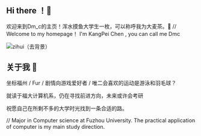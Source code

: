 ## Hi there ！👋
欢迎来到Dm_c的主页！浑水摸鱼大学生一枚，可以称呼我为大麦茶。🌱
 // Welcome to my homepage！ I'm KangPei Chen , you can call me Dmc

![zihui（去背景）](https://github.com/user-attachments/assets/94dfaeed-6c3f-48dd-a36d-b8a4b4c77de4)

## 关于我 💬
坐标福州 / Fur / 剧情向游戏爱好者 / 唯二会喜欢的运动是游泳和羽毛球？

就读于福大计算机系，仍在寻找前进方向，未来或许会考研

祝愿自己在所剩不多的大学时光找到一条合适的路。

// Major in Computer science at Fuzhou University.  The practical application of computer is my main study direction.
<!--
**Dmc-fur/Dmc-fur** is a ✨ _special_ ✨ repository because its `README.md` (this file) appears on your GitHub profile.

Here are some ideas to get you started:

- 🔭 I’m currently working on ...blabla
- 🌱 I’m currently learning ...
- 👯 I’m looking to collaborate on ...
- 🤔 I’m looking for help with ...
-💬  Ask me about ...
- 📫 How to reach me: ...
- 😄 Pronouns: ...
- ⚡ Fun fact: ...
-->
